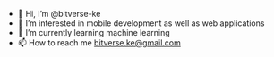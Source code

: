 - 👋 Hi, I’m @bitverse-ke
- 👀 I’m interested in mobile development as well as web applications
- 🌱 I’m currently learning machine learning
- 📫 How to reach me bitverse.ke@gmail.com

<!---
bitverse-ke/bitverse-ke is a ✨ special ✨ repository because its `README.md` (this file) appears on your GitHub profile.
You can click the Preview link to take a look at your changes.
--->

